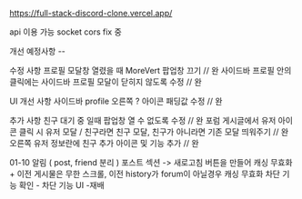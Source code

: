 https://full-stack-discord-clone.vercel.app/

api 이용 가능
socket cors fix 중

개선 예정사항 --

수정 사항
프로필 모달창 열렸을 때 MoreVert 팝업창 끄기 // 완
사이드바 프로필 안의 클릭에는 사이드바 프로필 모달이 닫히지 않도록 수정 // 완

UI 개선 사항
사이드바 profile 오른쪽 ? 아이콘 패딩값 수정 // 완

추가 사항
친구 대기 중 일때 팝업창 열 수 없도록 수정 // 완
포럼 게시글에서 유저 아이콘 클릭 시 유저 모달 / 친구라면 친구 모달, 친구가 아니라면 기존 모달 띄워주기 // 완
오른쪽 유저 정보란에 친구 추가 아이콘 및 기능 추가 // 완

01-10
알림 ( post, friend 분리 )
포스트 섹션 -> 새로고침 버튼을 만들어 캐싱 무효화 + 이전 게시물은 무한 스크롤, 이전 history가 forum이 아닐경우 캐싱 무효화
차단 기능 확인 - 차단 기능 UI -재배

